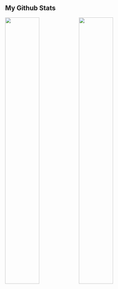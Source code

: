 ## My Github Stats


<div class="wrapper">
  <img align="left" width="47%" src="https://github-readme-streak-stats.herokuapp.com?user=Eugene-Oluoch&theme=gotham">

  <img align="left" width="47%" src="https://github-readme-stats.vercel.app/api?username=Eugene-Oluoch&theme=gotham&custom_title=Eugene's%20github%20stats">
</div>
